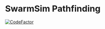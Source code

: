 # SwarmSim Pathfinding



[![CodeFactor](https://www.codefactor.io/repository/github/nem-gdev/swarm-pathfinding-sim/badge/main)](https://www.codefactor.io/repository/github/nem-gdev/swarm-pathfinding-sim/overview/main)
